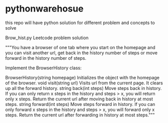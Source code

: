 # pythonwarehosue
this repo will have python solution for different problem and concepts to solve



Brow_hist.py 
Leetcode problem solution

"""You have a browser of one tab where you start on the homepage 
and you can visit another url, get back in the history number of steps or move forward in the history number of steps.

Implement the BrowserHistory class:

BrowserHistory(string homepage) Initializes the object with the homepage of the browser.
void visit(string url) Visits url from the current page. It clears up all the forward history.
string back(int steps) Move steps back in history. 
If you can only return x steps in the history and steps > x, 
you will return only x steps. Return the current url after moving back in history at most steps.
string forward(int steps) Move steps forward in history.
 If you can only forward x steps in the history and steps > x, 
 you will forward only x steps. Return the current url after forwarding in history at most steps."""
